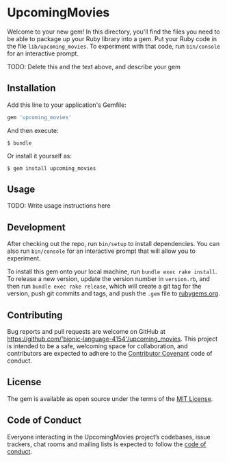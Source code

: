 # UpcomingMovies

Welcome to your new gem! In this directory, you'll find the files you need to be able to package up your Ruby library into a gem. Put your Ruby code in the file `lib/upcoming_movies`. To experiment with that code, run `bin/console` for an interactive prompt.

TODO: Delete this and the text above, and describe your gem

## Installation

Add this line to your application's Gemfile:

```ruby
gem 'upcoming_movies'
```

And then execute:

    $ bundle

Or install it yourself as:

    $ gem install upcoming_movies

## Usage

TODO: Write usage instructions here

## Development

After checking out the repo, run `bin/setup` to install dependencies. You can also run `bin/console` for an interactive prompt that will allow you to experiment.

To install this gem onto your local machine, run `bundle exec rake install`. To release a new version, update the version number in `version.rb`, and then run `bundle exec rake release`, which will create a git tag for the version, push git commits and tags, and push the `.gem` file to [rubygems.org](https://rubygems.org).

## Contributing

Bug reports and pull requests are welcome on GitHub at https://github.com/'bionic-language-4154'/upcoming_movies. This project is intended to be a safe, welcoming space for collaboration, and contributors are expected to adhere to the [Contributor Covenant](http://contributor-covenant.org) code of conduct.

## License

The gem is available as open source under the terms of the [MIT License](https://opensource.org/licenses/MIT).

## Code of Conduct

Everyone interacting in the UpcomingMovies project’s codebases, issue trackers, chat rooms and mailing lists is expected to follow the [code of conduct](https://github.com/'bionic-language-4154'/upcoming_movies/blob/master/CODE_OF_CONDUCT.md).
